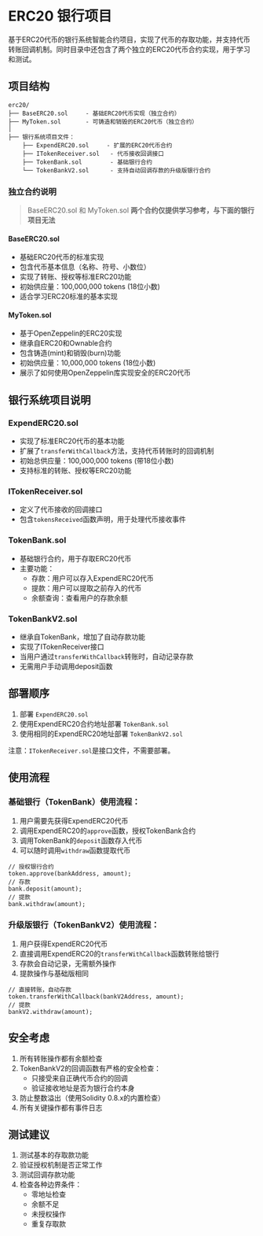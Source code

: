 # ERC20 银行项目

基于ERC20代币的银行系统智能合约项目，实现了代币的存取功能，并支持代币转账回调机制。同时目录中还包含了两个独立的ERC20代币合约实现，用于学习和测试。

## 项目结构

```
erc20/
├── BaseERC20.sol     - 基础ERC20代币实现（独立合约）
├── MyToken.sol       - 可铸造和销毁的ERC20代币（独立合约）
│
├── 银行系统项目文件：
    ├── ExpendERC20.sol     - 扩展的ERC20代币合约
    ├── ITokenReceiver.sol   - 代币接收回调接口
    ├── TokenBank.sol        - 基础银行合约
    └── TokenBankV2.sol      - 支持自动回调存款的升级版银行合约
```

### 独立合约说明

> BaseERC20.sol  和 MyToken.sol  **两个合约仅提供学习参考，与下面的银行项目无法**

#### BaseERC20.sol
- 基础ERC20代币的标准实现
- 包含代币基本信息（名称、符号、小数位）
- 实现了转账、授权等标准ERC20功能
- 初始供应量：100,000,000 tokens (18位小数)
- 适合学习ERC20标准的基本实现

#### MyToken.sol
- 基于OpenZeppelin的ERC20实现
- 继承自ERC20和Ownable合约
- 包含铸造(mint)和销毁(burn)功能
- 初始供应量：10,000,000 tokens (18位小数)
- 展示了如何使用OpenZeppelin库实现安全的ERC20代币

## 银行系统项目说明

### ExpendERC20.sol
- 实现了标准ERC20代币的基本功能
- 扩展了`transferWithCallback`方法，支持代币转账时的回调机制
- 初始总供应量：100,000,000 tokens (带18位小数)
- 支持标准的转账、授权等ERC20功能

### ITokenReceiver.sol
- 定义了代币接收的回调接口
- 包含`tokensReceived`函数声明，用于处理代币接收事件

### TokenBank.sol
- 基础银行合约，用于存取ERC20代币
- 主要功能：
  - 存款：用户可以存入ExpendERC20代币
  - 提款：用户可以提取之前存入的代币
  - 余额查询：查看用户的存款余额

### TokenBankV2.sol
- 继承自TokenBank，增加了自动存款功能
- 实现了ITokenReceiver接口
- 当用户通过`transferWithCallback`转账时，自动记录存款
- 无需用户手动调用deposit函数

## 部署顺序

1. 部署 `ExpendERC20.sol`
2. 使用ExpendERC20合约地址部署 `TokenBank.sol`
3. 使用相同的ExpendERC20地址部署 `TokenBankV2.sol`

注意：`ITokenReceiver.sol`是接口文件，不需要部署。

## 使用流程

### 基础银行（TokenBank）使用流程：

1. 用户需要先获得ExpendERC20代币
2. 调用ExpendERC20的`approve`函数，授权TokenBank合约
3. 调用TokenBank的`deposit`函数存入代币
4. 可以随时调用`withdraw`函数提取代币

```solidity
// 授权银行合约
token.approve(bankAddress, amount);
// 存款
bank.deposit(amount);
// 提款
bank.withdraw(amount);
```

### 升级版银行（TokenBankV2）使用流程：

1. 用户获得ExpendERC20代币
2. 直接调用ExpendERC20的`transferWithCallback`函数转账给银行
3. 存款会自动记录，无需额外操作
4. 提款操作与基础版相同

```solidity
// 直接转账，自动存款
token.transferWithCallback(bankV2Address, amount);
// 提款
bankV2.withdraw(amount);
```

## 安全考虑

1. 所有转账操作都有余额检查
2. TokenBankV2的回调函数有严格的安全检查：
   - 只接受来自正确代币合约的回调
   - 验证接收地址是否为银行合约本身
3. 防止整数溢出（使用Solidity 0.8.x的内置检查）
4. 所有关键操作都有事件日志

## 测试建议

1. 测试基本的存取款功能
2. 验证授权机制是否正常工作
3. 测试回调存款功能
4. 检查各种边界条件：
   - 零地址检查
   - 余额不足
   - 未授权操作
   - 重复存取款